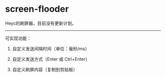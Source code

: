 # screen-flooder

Heyc的刷屏器，目前没有更新计划。

---
可实现功能：

1. 自定义发送间隔时间（单位：毫秒/ms）

2. 自定义发送方式（Enter 或 Ctrl+Enter）

3. 自定义刷屏内容（复制到剪贴板）
